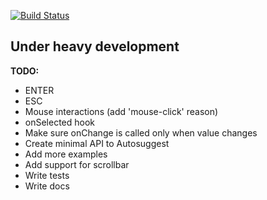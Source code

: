 [![Build Status][status-image]][status-url]

## Under heavy development

**TODO:**

* ENTER
* ESC
* Mouse interactions (add 'mouse-click' reason)
* onSelected hook
* Make sure onChange is called only when value changes
* Create minimal API to Autosuggest
* Add more examples
* Add support for scrollbar
* Write tests
* Write docs

[status-image]: https://img.shields.io/codeship/41810250-aa07-0132-fbf4-4e62e8945e03/3.0.svg
[status-url]: https://codeship.com/projects/67868
